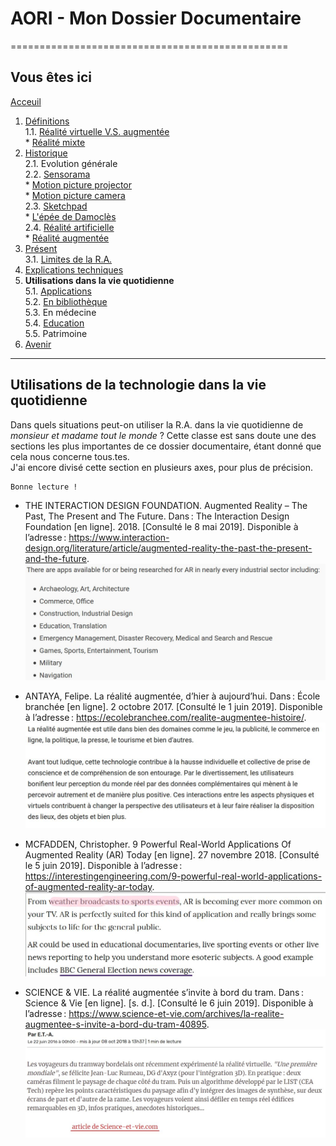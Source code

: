 # AORI - Mon Dossier Documentaire
================================================
## Vous êtes ici

[Acceuil](Introduction.md)  

1. [Définitions](Definition.md)  
  1.1. [Réalité virtuelle V.S. augmentée](vs.md)    
         * [Réalité mixte](mixed.md)  
2. [Historique](Histoire.md)  
  2.1. Evolution générale  
  2.2. [Sensorama](sensorama.md)  
         * [Motion picture projector](premierei.md)   
         * [Motion picture camera](secondei.md)  
  2.3. [Sketchpad](logiciel.md)  
         * [L'épée de Damoclès](epee.md)  
  2.4. [Réalité artificielle](rearti.md)  
         * [Réalité augmentée](ra.md)  
3. [Présent](present.md)  
  3.1. [Limites de la R.A.](limits.md)  
4. [Explications techniques](Fonctionnement.md)  
5. **Utilisations dans la vie quotidienne**  
   5.1. [Applications](app.md)  
   5.2. [En bibliothèque](bibli.md)  
   5.3.  En médecine  
   5.4. [Education ](education.md)  
   5.5. Patrimoine  
 6. [Avenir](Avenir.md)  
 -----------------------------------------------
 
 **Utilisations** de la technologie dans la __vie quotidienne__
  --------------------------------------------------------------------------------------------------------------------------------------
Dans quels situations peut-on utiliser la R.A. dans la vie quotidienne de *monsieur et madame tout le monde* ? Cette classe est sans doute une des sections les plus importantes de ce dossier documentaire, étant donné que cela nous concerne tous.tes.  
J'ai encore divisé cette section en plusieurs axes, pour plus de précision.  
````
Bonne lecture !
````
* THE INTERACTION DESIGN FOUNDATION. Augmented Reality – The Past, The Present and The Future. Dans : The Interaction Design Foundation [en ligne]. 2018. [Consulté le 8 mai 2019]. Disponible à l’adresse : https://www.interaction-design.org/literature/article/augmented-reality-the-past-the-present-and-the-future.  
![everyday 1](/Images/utiquo2.JPG)  

* ANTAYA, Felipe. La réalité augmentée, d’hier à aujourd’hui. Dans : École branchée [en ligne]. 2 octobre 2017. [Consulté le 1 juin 2019]. Disponible à l’adresse : https://ecolebranchee.com/realite-augmentee-histoire/.  
![everyday 2](/Images/utiquo3.JPG)  

* MCFADDEN, Christopher. 9 Powerful Real-World Applications Of Augmented Reality (AR) Today [en ligne]. 27 novembre 2018. [Consulté le 5 juin 2019]. Disponible à l’adresse : https://interestingengineering.com/9-powerful-real-world-applications-of-augmented-reality-ar-today.  
![everyday3](/Images/utiquo4.JPG)  

* SCIENCE & VIE. La réalité augmentée s’invite à bord du tram. Dans : Science & Vie [en ligne]. [s. d.]. [Consulté le 6 juin 2019]. Disponible à l’adresse : https://www.science-et-vie.com/archives/la-realite-augmentee-s-invite-a-bord-du-tram-40895.  
![everyday 4](/Images/utiquo5.JPG)  
